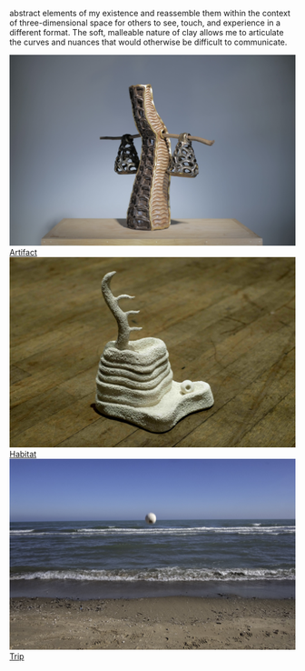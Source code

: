 abstract elements of my existence and reassemble them within the context of three-dimensional space for others to see, touch, and experience in a different format. The soft, malleable nature of clay allows me to articulate the curves and nuances that would otherwise be difficult to communicate. 

<div class="project-grid">
  <div>
    <img src="../../images/ceramics/artifact_thumb.jpg" alt="Artifact">
    <a href="artifact.md">Artifact</a>
  </div>
  <div>
    <img src="../../images/ceramics/habitat_thumb.jpg" alt="Habitat">
    <a href="habitat.md">Habitat</a>
  </div>
  <div>
    <img src="../../images/ceramics/trip_thumb.jpg" alt="trip">
    <a href="trip.md">Trip</a>
  </div>
</div>
